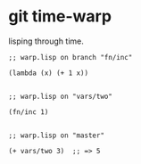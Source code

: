 # git time-warp

lisping through time.




    ;; warp.lisp on branch "fn/inc"

    (lambda (x) (+ 1 x))


    ;; warp.lisp on "vars/two"

    (fn/inc 1)


    ;; warp.lisp on "master"

    (+ vars/two 3)  ;; => 5
